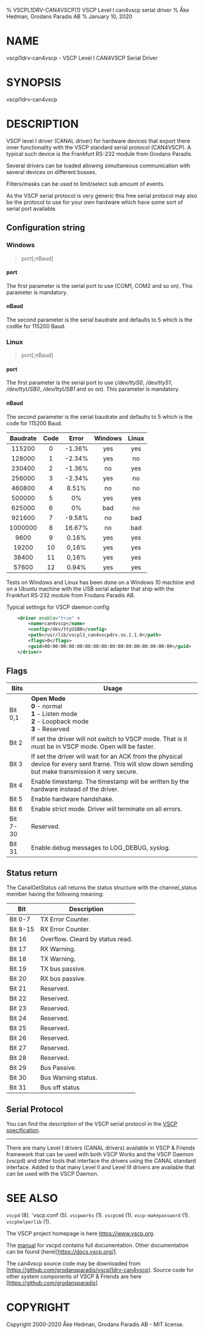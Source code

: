 % VSCPL1DRV-CAN4VSCP(1) VSCP Level I can4vscp serial driver
% Åke Hedman, Grodans Paradis AB
% January 10, 2020

# NAME

vscpl1drv-can4vscp - VSCP Level I CAN4VSCP Serial Driver

# SYNOPSIS

vscpl1drv-can4vscp

# DESCRIPTION

VSCP level I driver (CANAL driver) for hardware devices that export there inner functionality with the VSCP standard serial protocol (CAN4VSCP). A typical such device is the Frankfurt RS-232 module from Grodans Paradis.

Several drivers can be loaded allowing simultaneous communication with several devices on different busses.

Filters/masks can be used to limit/select sub amount of events.

As the VSCP serial protocol is very generic this free serial protocol may also be the protocol to use for your own hardware which have some sort of serial port available.

## Configuration string

### Windows

> port[;nBaud]

#### port
The first parameter is the serial port to use (COM1, COM2 and so on). This parameter is mandatory.

#### nBaud
The second parameter is the serial baudrate and defaults to 5 which is the cod6e for 115200 Baud.

### Linux

> port[;nBaud]

#### port
The first parameter is the serial port to use (*/dev/ttyS0*, */dev/ttyS1*, */dev/ttyUSB0*, */dev/ttyUSB1* and so on). This parameter is mandatory.

#### nBaud
The second parameter is the serial baudrate and defaults to 5 which is the code for 115200 Baud.

| Baudrate | Code | Error  | Windows | Linux |
 | :--------: | :----: | :-----:  | :-------: | :-----: |
 | 115200   | 0    | -1.36% | yes     | yes   |
 | 128000   | 1    | -2.34% | yes     | no    |
 | 230400   | 2    | -1.36% | no      | yes   |
 | 256000   | 3    | -2.34% | yes     | no    |
 | 460800   | 4    | 8.51%  | no      | no    |
 | 500000   | 5    | 0%     | yes     | yes   |
 | 625000   | 6    | 0%     | bad     | no    |
 | 921600   | 7    | -9.58% | no      | bad   |
 | 1000000  | 8    | 16.67% | no      | bad   |
 | 9600     | 9    | 0.16%  | yes     | yes   |
 | 19200    | 10   | 0,16%  | yes     | yes   |
 | 38400    | 11   | 0,16%  | yes     | yes   |
 | 57600    | 12   | 0.94%  | yes     | yes   |

Tests on Windows and Linux has been done on a Windows 10 machine and on a Ubuntu machine with the USB serial adapter that ship with the Frankfurt RS-232 module from Frodans Paradis AB.

Typical settings for VSCP daemon config

```xml
    <driver enable="true" >
        <name>can4vscp</name>
        <config>/dev/ttyUSB0</config>
        <path>/usr/lib/vscpl1_can4vscpdrv.so.1.1.0</path>
        <flags>0</flags>
        <guid>00:00:00:00:00:00:00:00:00:00:00:00:00:00:00:00</guid>
    </driver>
```

## Flags

 | Bits | Usage |
 | ----  | ----- |
 | Bit 0,1  | **Open Mode** <br> **0** - normal <br> **1** - Listen mode <br> **2** - Loopback mode <br> **3** - Reserved |
 | Bit 2    | If set the driver will not switch to VSCP mode. That is it must be in VSCP mode. Open will be faster. |
 | Bit 3    | If set the driver will wait for an ACK from the physical device for every sent frame. This will slow down sending but make transmission it very secure. |
 | Bit 4    | Enable timestamp. The timestamp will be written by the hardware instead of the driver. |
 | Bit 5    | Enable hardware handshake.  |
 | Bit 6 | Enable strict mode. Driver will terminate on all errors.  |
 | Bit 7-30 | Reserved.  |
 | Bit 31 | Enable debug messages to LOG_DEBUG, syslog.  |

## Status return

The CanalGetStatus call returns the status structure with the channel_status member having the following meaning:

 | Bit      | Description |
 | ---      | ----------- |
 | Bit 0-7  | TX Error Counter. |
 | Bit 8-15 | RX Error Counter. |
 | Bit 16   | Overflow. Cleard by status read. |
 | Bit 17   | RX Warning. |
 | Bit 18   | TX Warning. |
 | Bit 19   | TX bus passive. |
 | Bit 20   | RX bus passive. |
 | Bit 21   | Reserved. |
 | Bit 22   | Reserved. |
 | Bit 23   | Reserved. |
 | Bit 24   | Reserved. |
 | Bit 25   | Reserved. |
 | Bit 26   | Reserved. |
 | Bit 27   | Reserved. |
 | Bit 28   | Reserved. |
 | Bit 29   | Bus Passive. |
 | Bit 30   | Bus Warning status. |
 | Bit 31   | Bus off status |

## Serial Protocol

You can find the description of the VSCP serial protocol in the [VSCP specification](https://docs.vscp.org/spec/latest/#/./vscp_over_a_serial_channel_rs-232).

---

There are many Level I drivers (CANAL drivers) available in VSCP & Friends framework that can be used with both VSCP Works and the VSCP Daemon (vscpd) and other tools that interface the drivers using the CANAL standard interface. Added to that many Level II and Level III drivers are available that can be used with the VSCP Daemon.


# SEE ALSO

`vscpd` (8).
'vscp.conf (5).
`vscpworks` (1).
`vscpcmd` (1).
`vscp-makepassword` (1).
`vscphelperlib` (1).

The VSCP project homepage is here <https://www.vscp.org>.

The [manual](https://docs.vscp.org/vscpd/latest/#/) for vscpd contains full documentation. Other documentation can be found (here)[https://docs.vscp.org/].

The can4vscp source code may be downloaded from [https://github.com/grodansparadis/vscpl1drv-can4vscp]. Source code for other system components of VSCP & Friends are here [https://github.com/grodansparadis]

# COPYRIGHT
Copyright 2000-2020 Åke Hedman, Grodans Paradis AB - MIT license.